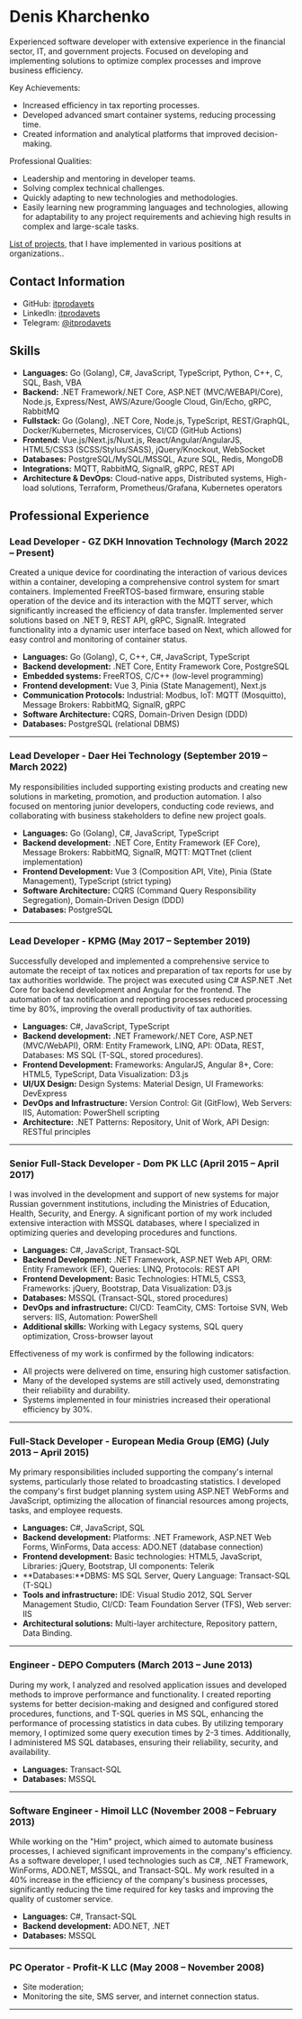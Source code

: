 # Denis Kharchenko

Experienced software developer with extensive experience in the financial sector, IT, and government projects. Focused on developing and implementing solutions to optimize complex processes and improve business efficiency.

Key Achievements:
- Increased efficiency in tax reporting processes.
- Developed advanced smart container systems, reducing processing time.
- Created information and analytical platforms that improved decision-making.

Professional Qualities:
- Leadership and mentoring in developer teams.
- Solving complex technical challenges.
- Quickly adapting to new technologies and methodologies.
- Easily learning new programming languages and technologies, allowing for adaptability to any project requirements and achieving high results in complex and large-scale tasks.

[List of projects](/projects.en.md), that I have implemented in various positions at organizations..

## Contact Information

- GitHub: [itprodavets](https://github.com/itprodavets)
- LinkedIn: [itprodavets](https://www.linkedin.com/in/itprodavets/)
- Telegram: [@itprodavets](https://t.me/itprodavets)

## Skills
  * **Languages:** Go (Golang), C#, JavaScript, TypeScript, Python, C++, C, SQL, Bash, VBA
  * **Backend:** .NET Framework/.NET Core, ASP.NET (MVC/WEBAPI/Core), Node.js, Express/Nest, AWS/Azure/Google Cloud, Gin/Echo, gRPC, RabbitMQ
  * **Fullstack:** Go (Golang), .NET Core, Node.js, TypeScript, REST/GraphQL, Docker/Kubernetes, Microservices, CI/CD (GitHub Actions)
  * **Frontend:** Vue.js/Next.js/Nuxt.js, React/Angular/AngularJS, HTML5/CSS3 (SCSS/Stylus/SASS), jQuery/Knockout, WebSocket
  * **Databases:** PostgreSQL/MySQL/MSSQL, Azure SQL, Redis, MongoDB
  * **Integrations:** MQTT, RabbitMQ, SignalR, gRPC, REST API
  * **Architecture & DevOps:** Cloud-native apps, Distributed systems, High-load solutions, Terraform, Prometheus/Grafana, Kubernetes operators

## Professional Experience

### Lead Developer - GZ DKH Innovation Technology (March 2022 – Present)

Created a unique device for coordinating the interaction of various devices within a container, developing a comprehensive control system for smart containers. Implemented FreeRTOS-based firmware, ensuring stable operation of the device and its interaction with the MQTT server, which significantly increased the efficiency of data transfer. Implemented server solutions based on .NET 9, REST API, gRPC, SignalR. Integrated functionality into a dynamic user interface based on Next, which allowed for easy control and monitoring of container status.

- **Languages:** Go (Golang), C, C++, C#, JavaScript, TypeScript
- **Backend development:** .NET Core, Entity Framework Core, PostgreSQL
- **Embedded systems:** FreeRTOS, C/C++ (low-level programming)
- **Frontend development:** Vue 3, Pinia (State Management), Next.js
- **Communication Protocols:** Industrial: Modbus, IoT: MQTT (Mosquitto), Message Brokers: RabbitMQ, SignalR, gRPC  
- **Software Architecture:** CQRS, Domain-Driven Design (DDD)
- **Databases:** PostgreSQL (relational DBMS)

* * *

### Lead Developer - Daer Hei Technology (September 2019 – March 2022)

My responsibilities included supporting existing products and creating new solutions in marketing, promotion, and production automation. I also focused on mentoring junior developers, conducting code reviews, and collaborating with business stakeholders to define new project goals.

- **Languages:** Go (Golang), C#, JavaScript, TypeScript
- **Backend development:** .NET Core, Entity Framework (EF Core), Message Brokers: RabbitMQ, SignalR, MQTT: MQTTnet (client implementation)  
- **Frontend Development:** Vue 3 (Composition API, Vite), Pinia (State Management), TypeScript (strict typing)  
- **Software Architecture:** CQRS (Command Query Responsibility Segregation), Domain-Driven Design (DDD)
- **Databases:** PostgreSQL

* * *

### Lead Developer - KPMG (May 2017 – September 2019)

Successfully developed and implemented a comprehensive service to automate the receipt of tax notices and preparation of tax reports for use by tax authorities worldwide. The project was executed using C# ASP.NET .Net Core for backend development and Angular for the frontend. The automation of tax notification and reporting processes reduced processing time by 80%, improving the overall productivity of tax authorities.

- **Languages:** C#, JavaScript, TypeScript
- **Backend development:** .NET Framework/.NET Core, ASP.NET (MVC/WebAPI), ORM: Entity Framework, LINQ, API: OData, REST, Databases: MS SQL (T-SQL, stored procedures).
- **Frontend Development:** Frameworks: AngularJS, Angular 8+, Core: HTML5, TypeScript, Data Visualization: D3.js
- **UI/UX Design:** Design Systems: Material Design, UI Frameworks: DevExpress
- **DevOps and Infrastructure:** Version Control: Git (GitFlow), Web Servers: IIS, Automation: PowerShell scripting
- **Architecture:** .NET Patterns: Repository, Unit of Work, API Design: RESTful principles

* * *

### Senior Full-Stack Developer - Dom PK LLC (April 2015 – April 2017)

I was involved in the development and support of new systems for major Russian government institutions, including the Ministries of Education, Health, Security, and Energy. A significant portion of my work included extensive interaction with MSSQL databases, where I specialized in optimizing queries and developing procedures and functions.

- **Languages:** C#, JavaScript, Transact-SQL
- **Backend Development:** .NET Framework, ASP.NET Web API, ORM: Entity Framework (EF), Queries: LINQ, Protocols: REST API
- **Frontend Development:** Basic Technologies: HTML5, CSS3, Frameworks: jQuery, Bootstrap, Data Visualization: D3.js
- **Databases:** MSSQL (Transact-SQL, stored procedures)
- **DevOps and infrastructure:** CI/CD: TeamCity, CMS: Tortoise SVN, Web servers: IIS, Automation: PowerShell
- **Additional skills:** Working with Legacy systems, SQL query optimization, Cross-browser layout

Effectiveness of my work is confirmed by the following indicators:

  * All projects were delivered on time, ensuring high customer satisfaction.
  * Many of the developed systems are still actively used, demonstrating their reliability and durability.
  * Systems implemented in four ministries increased their operational efficiency by 30%.

* * *

### Full-Stack Developer - European Media Group (EMG) (July 2013 – April 2015)

My primary responsibilities included supporting the company's internal systems, particularly those related to broadcasting statistics. I developed the company's first budget planning system using ASP.NET WebForms and JavaScript, optimizing the allocation of financial resources among projects, tasks, and employee requests.

- **Languages:** C#, JavaScript, SQL
- **Backend development:** Platforms: .NET Framework, ASP.NET Web Forms, WinForms, Data access: ADO.NET (database connection)
- **Frontend development:** Basic technologies: HTML5, JavaScript, Libraries: jQuery, Bootstrap, UI components: Telerik
- **Databases:**DBMS: MS SQL Server, Query Language: Transact-SQL (T-SQL)
- **Tools and infrastructure:** IDE: Visual Studio 2012, SQL Server Management Studio, CI/CD: Team Foundation Server (TFS), Web server: IIS
- **Architectural solutions:** Multi-layer architecture, Repository pattern, Data Binding.

* * *

### Engineer - DEPO Computers (March 2013 – June 2013)

During my work, I analyzed and resolved application issues and developed methods to improve performance and functionality. I created reporting systems for better decision-making and designed and configured stored procedures, functions, and T-SQL queries in MS SQL, enhancing the performance of processing statistics in data cubes. By utilizing temporary memory, I optimized some query execution times by 2-3 times. Additionally, I administered MS SQL databases, ensuring their reliability, security, and availability.

- **Languages:** Transact-SQL
- **Databases:** MSSQL

* * *

### Software Engineer - Himoil LLC (November 2008 – February 2013)

While working on the "Him" project, which aimed to automate business processes, I achieved significant improvements in the company's efficiency. As a software developer, I used technologies such as C#, .NET Framework, WinForms, ADO.NET, MSSQL, and Transact-SQL. My work resulted in a 40% increase in the efficiency of the company's business processes, significantly reducing the time required for key tasks and improving the quality of customer service.

- **Languages:** C#, Transact-SQL
- **Backend development:** ADO.NET, .NET
- **Databases:** MSSQL

* * *

### PC Operator - Profit-K LLC (May 2008 – November 2008)

  * Site moderation;
  * Monitoring the site, SMS server, and internet connection status.

* * *

